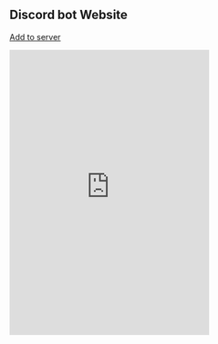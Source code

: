 ## Discord bot Website

<a class="btn btn-primary" href="https://discord.com/api/oauth2/authorize?client_id=1159398827690819637&permissions=8&scope=bot" target="_none" role="button"><i
                  class="fab fa-discord"></i> Add to server</a>


<iframe src="https://discord.com/widget?id=1159466762396504105&theme=dark" width="350" height="500" allowtransparency="true" frameborder="0" sandbox="allow-popups allow-popups-to-escape-sandbox allow-same-origin allow-scripts"></iframe>
